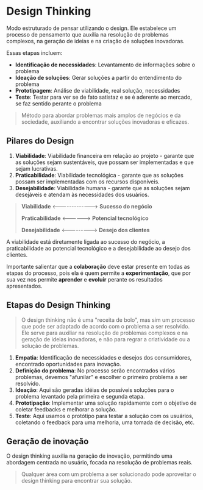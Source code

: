 # Design Thinking

Modo estruturado de pensar utilizando o design. Ele estabelece um processo de pensamento que auxilia na resolução de problemas complexos, na geração de ideias e na criação de soluções inovadoras.

Essas etapas incluem:

- **Identificação de necessidades**: Levantamento de informações sobre o problema
- **Ideação de soluções**: Gerar soluções a partir do entendimento do problema
- **Prototipagem**: Análise de viabilidade, real solução, necessidades
- **Teste**: Testar para ver se de fato satistaz e se é aderente ao mercado, se faz sentido perante o problema

> Método para abordar problemas mais amplos de negócios e da sociedade, auxiliando a encontrar soluções inovadoras e eficazes.

## Pilares do Design

1. **Viabilidade**: Viabilidade financeira em relação ao projeto - garante que as soluções sejam sustentáveis, que possam ser implementadas e que sejam lucrativas.
2. **Praticabilidade**: Viabilidade tecnológica - garante que as soluções possam ser implementadas com os recursos disponíveis.
3. **Desejabilidade**: Viabilidade humana - garante que as soluções sejam desejáveis e atendam às necessidades dos usuários.

> **Viabilidade** <-------------> **Sucesso do negócio**
>
> **Praticabilidade** <------> **Potencial tecnológico**
>
> **Desejabilidade** <---------> **Desejo dos clientes**

A viabilidade está diretamente ligada ao sucesso do negócio, a praticabilidade ao potencial tecnológico e a desejabilidade ao desejo dos clientes.

Importante salientar que a **colaboração** deve estar presente em todas as etapas do processo, pois ela é quem permite a **experimentação**, que por sua vez nos permite **aprender** e **evoluir** perante os resultados apresentados.

## Etapas do Design Thinking

> O design thinking não é uma "receita de bolo", mas sim um processo que pode ser adaptado de acordo com o problema a ser resolvido. Ele serve para auxiliar na resolução de problemas complexos e na geração de ideias inovadoras, e não para regrar a criatividade ou a solução de problemas.

1. **Empatia**: Identificação de necessidades e desejos dos consumidores, encontrado oportunidades para inovação.
2. **Definição do problema**: No processo serão encontrados vários problemas, devemos "afunilar" e escolher o primeiro problema a ser resolvido.
3. **Ideação**: Aqui são geradas idéias de possíveis soluções para o problema levantado pela primeira e segunda etapa.
4. **Prototipação**: Implementar uma solução rapidamente com o objetivo de coletar feedbacks e melhorar a solução.
5. **Teste**: Aqui usamos o protótipo para testar a solução com os usuários, coletando o feedback para uma melhoria, uma tomada de decisão, etc.

## Geração de inovação

O design thinking auxilia na geração de inovação, permitindo uma abordagem centrada no usuário, focada na resolução de problemas reais.

> Qualquer área com um problema a ser solucionado pode aproveitar o design thinking para encontrar sua solução.
